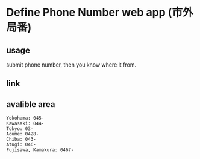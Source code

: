 # Define Phone Number web app (市外局番)
## usage
submit phone number, then you know where it from.
## link

## avalible area
```
Yokohama: 045-
Kawasaki: 044-
Tokyo: 03-
Aoume: 0428-
Chiba: 043-
Atugi: 046-
Fujisawa, Kamakura: 0467-
```
